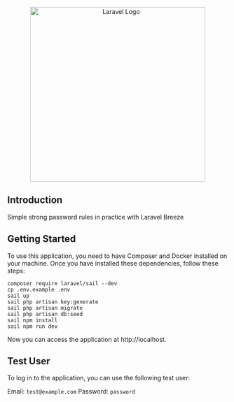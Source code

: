 <p align="center"><a href="https://laravel.com" target="_blank"><img src="https://raw.githubusercontent.com/laravel/art/master/logo-lockup/5%20SVG/2%20CMYK/1%20Full%20Color/laravel-logolockup-cmyk-red.svg" width="400" alt="Laravel Logo"></a></p>

## Introduction
Simple strong password rules in practice with Laravel Breeze

## Getting Started

To use this application, you need to have Composer and Docker installed on your machine. Once you have installed these dependencies, follow these steps:

```
composer require laravel/sail --dev
cp .env.example .env
sail up
sail php artisan key:generate
sail php artisan migrate
sail php artisan db:seed
sail npm install
sail npm run dev
```

Now you can access the application at http://localhost.

## Test User
To log in to the application, you can use the following test user:

Email: `test@example.com`
Password: `password`